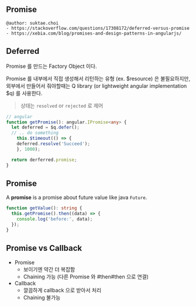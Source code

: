 ## Promise

```
@author: suktae.choi
- https://stackoverflow.com/questions/17308172/deferred-versus-promise
- https://xebia.com/blog/promises-and-design-patterns-in-angularjs/
```

## Deferred

Promise 를 만드는 Factory Object 이다.

Promise 를 내부에서 직접 생성해서 리턴하는 유형 (ex. $resource) 은 불필요하지만, 외부에서 만들어서 줘야할때는 Q library (or lightweight angular implementation \$q) 를 사용한다.

> 상태는 `resolved` or `rejected` 로 제어

```typescript
// angular
function getPromise(): angular.IPromise<any> {
  let deferred = $q.defer();
  // .. do something
	this.$timeout(() => {
  	deferred.resolve('Succeed');
	}, 1000);

  return derferred.promise;
}
```

## Promise

A **promise** is a promise about future value like java `Future`.

```typescript
function getValue(): string {
  this.getPromise().then((data) => {
    console.log('before:', data);
  });
}
```

## Promise vs Callback

- Promise
  - 보이기엔 약간 더 복잡함
  - Chaining 가능 (다른 Promise 와 #then#then 으로 연결)
- Callback
  - 깔끔하게 callback 으로 받아서 처리
  - Chaining 불가능

